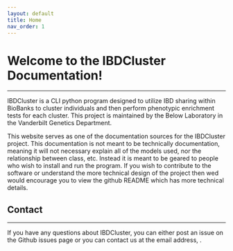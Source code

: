 ```yaml
---
layout: default
title: Home
nav_order: 1
---
```

# Welcome to the IBDCluster Documentation!
---

IBDCluster is a CLI python program designed to utilize IBD sharing within BioBanks to cluster individuals and then perform phenotypic enrichment tests for each cluster. This project is maintained by the Below Laboratory in the Vanderbilt Genetics Department.


This website serves as one of the documentation sources for the IBDCluster project. This documentation is not meant to be technically documentation, meaning it will not necessary explain all of the models used, nor the relationship between class, etc. Instead it is meant to be geared to people who wish to install and run the program. If you wish to contribute to the software or understand the more technical design of the project then wed would encourage you to view the github README which has more technical details.


## Contact 
---
If you have any questions about IBDCluster, you can either post an issue on the Github issues page or you can contact us at the email address, <insert email here>.

